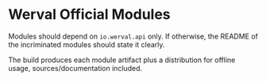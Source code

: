 # Werval Official Modules

Modules should depend on `io.werval.api` only.
If otherwise, the README of the incriminated modules should state it clearly.

The build produces each module artifact plus a distribution for offline usage, sources/documentation included.

